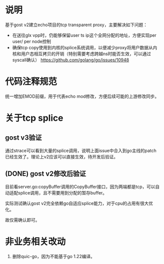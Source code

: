 # 说明

基于gost v2建立echo项目的tcp transparent proxy，主要解决如下问题：

- 在送往glx vpp时，仍能够保留user ts ip这个全网分配的地址，方便实现per user/ per node控制
- 确保tcp copy使用到内核的splice系统调用，以便减少proxy将用户数据从内核和用户态相互拷贝的开销（特别需要考虑跨越ns时能否生效，可以通过syscall确认）
  https://github.com/golang/go/issues/10948

# 代码注释规范

统一增加EMOD前缀，用于代表echo mod修改，方便后续可能的上游修改同步。

# 关于tcp splice

## gost v3验证

通过strace可以看到大量的splice调用，说明上面issue中合入到go主线的patch已经生效了。理论上v2应该可以直接生效，待开发后验证。

## (DONE) gost v2修改后验证

目前看server.go:copyBuffer调用的CopyBuffer接口，因为两端都是tcp，可以自动适配splice调用，且不需要用到分配的暂存buffer。

实际测试确认gost v2完全依赖go自适应splice能力，对于cpu的占用有很大优化。

故仅需确认即可。

# 非业务相关改动
1. 删除quic-go，因为不能基于go 1.22编译。
